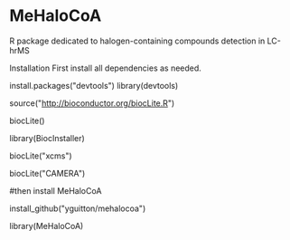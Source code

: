 MeHaloCoA
=========

R package dedicated to halogen-containing compounds detection in LC-hrMS

Installation
First install all dependencies as needed.

install.packages("devtools")
library(devtools)


source("http://bioconductor.org/biocLite.R")

biocLite()

library(BiocInstaller)

biocLite("xcms")

biocLite("CAMERA")

#then install MeHaloCoA

install_github("yguitton/mehalocoa")

library(MeHaloCoA)
